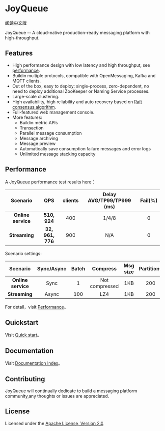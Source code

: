 # JoyQueue

[阅读中文版](docs/cn/README.md)

JoyQueue -- A cloud-native production-ready messaging platform with high-throughput.

## Features

* High performance design with low latency and high throughput, see [performance](#Performance).
* Buildin multiple protocols, compatible with OpenMessaging, Kafka and MQTT clients.
* Out of the box, easy to deploy: single-process, zero-dependent, no need to deploy additional ZooKeeper or Naming Service processes.
* Large-scale clustering.
* High availability, high reliability and auto recovery based on [Raft consensus algorithm](https://raft.github.io/).
* Full-featured web management console.
* More features:
  * Buildin metric APIs
  * Transaction
  * Parallel message consumption
  * Message archiving
  * Message preview
  * Automatically save consumption failure messages and error logs
  * Unlimited message stacking capacity

## Performance

A JoyQueue performance test results here：

| Scenario | QPS | clients | Delay AVG/TP99/TP999 (ms) | Fail(%)
| :----:| :----:|:----: |:----: |:----:|
|**Online service**| **510, 924** | 400| 1/4/8 | 0
|**Streaming** | **32, 961, 776** | 900 | N/A | 0

Scenario settings:

| Scenario | Sync/Async | Batch | Compress | Msg size | Partitions
| :----: | :----: | :----:| :----: | :----: |:----:| 
|**Online service** | Sync | 1 | Not compressed | 1KB | 200
|**Streaming** | Async | 100 | LZ4 | 1KB | 200

For detail，visit [Performance](docs/en/performance.md)。

## Quickstart

Visit [Quick start](docs/en/quickstart.md)。

## Documentation

Visit [Documentation Index](docs/en/index.md)。

## Contributing

JoyQueue will continually dedicate to build a messaging platform community,any thoughts or issues are appreciated.

## License

Licensed under the [Apache License, Version 2.0](https://www.apache.org/licenses/LICENSE-2.0).
